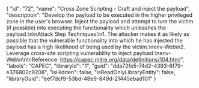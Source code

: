 {
  "id": "72",
  "name": "Cross Zone Scripting - Craft and inject the payload",
  "description": "Develop the payload to be executed in the higher privileged zone in the user's browser. Inject the payload and attempt to lure the victim (if possible) into executing the functionality which unleashes the payload.\n\nAttack Step Techniques:\n1.   The attacker makes it as likely as possible that the vulnerable functionality into which he has injected the payload has a high likelihood of being used by the victim.\nenv-Web\n2.   Leverage cross-site scripting vulnerability to inject payload.\nenv-Web\n\n\nReference: https://capec.mitre.org/data/definitions/104.html",
  "labels": "CAPEC",
  "libraryId": "1",
  "guid": "dda72fe5-74d2-4393-8f79-e376802c9208",
  "isHidden": false,
  "isReadOnlyLibraryEntity": false,
  "libraryGuid": "eef7dcf9-53bd-48e9-849d-21445ebad101"
}